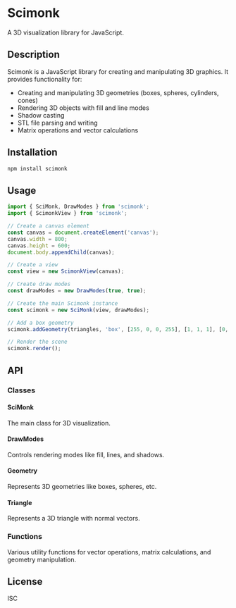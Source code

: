 # Scimonk

A 3D visualization library for JavaScript.

## Description

Scimonk is a JavaScript library for creating and manipulating 3D graphics. It provides functionality for:

- Creating and manipulating 3D geometries (boxes, spheres, cylinders, cones)
- Rendering 3D objects with fill and line modes
- Shadow casting
- STL file parsing and writing
- Matrix operations and vector calculations

## Installation

```bash
npm install scimonk
```

## Usage

```javascript
import { SciMonk, DrawModes } from 'scimonk';
import { ScimonkView } from 'scimonk';

// Create a canvas element
const canvas = document.createElement('canvas');
canvas.width = 800;
canvas.height = 600;
document.body.appendChild(canvas);

// Create a view
const view = new ScimonkView(canvas);

// Create draw modes
const drawModes = new DrawModes(true, true);

// Create the main Scimonk instance
const scimonk = new SciMonk(view, drawModes);

// Add a box geometry
scimonk.addGeometry(triangles, 'box', [255, 0, 0, 255], [1, 1, 1], [0, 0, 0]);

// Render the scene
scimonk.render();
```

## API

### Classes

#### SciMonk
The main class for 3D visualization.

#### DrawModes
Controls rendering modes like fill, lines, and shadows.

#### Geometry
Represents 3D geometries like boxes, spheres, etc.

#### Triangle
Represents a 3D triangle with normal vectors.

### Functions

Various utility functions for vector operations, matrix calculations, and geometry manipulation.

## License

ISC
